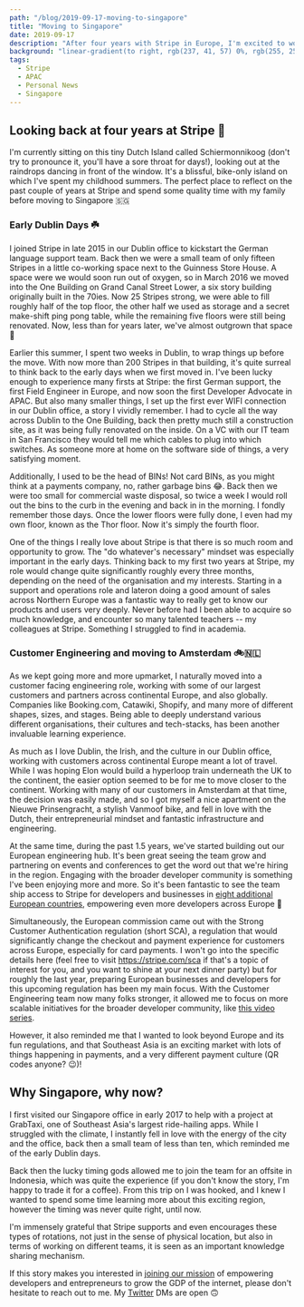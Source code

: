 ```yaml
---
path: "/blog/2019-09-17-moving-to-singapore"
title: "Moving to Singapore"
date: 2019-09-17
description: "After four years with Stripe in Europe, I'm excited to work with and learn from Southeast Asia's entrepreneurial developers."
background: "linear-gradient(to right, rgb(237, 41, 57) 0%, rgb(255, 255, 255) 150%)"
tags:
  - Stripe
  - APAC
  - Personal News
  - Singapore
---
```


## Looking back at four years at Stripe 🥳

I'm currently sitting on this tiny Dutch Island called Schiermonnikoog (don't try to pronounce it, you'll have a sore throat for days!), looking out at the raindrops dancing in front of the window. It's a blissful, bike-only island on which I've spent my childhood summers. The perfect place to reflect on the past couple of years at Stripe and spend some quality time with my family before moving to Singapore 🇸🇬

### Early Dublin Days ☘️

I joined Stripe in late 2015 in our Dublin office to kickstart the German language support team. Back then we were a small team of only fifteen Stripes in a little co-working space next to the Guinness Store House. A space were we would soon run out of oxygen, so in March 2016 we moved into the One Building on Grand Canal Street Lower, a six story building originally built in the 70ies. Now 25 Stripes strong, we were able to fill roughly half of the top floor, the other half we used as storage and a secret make-shift ping pong table, while the remaining five floors were still being renovated. Now, less than for years later, we've almost outgrown that space 🤯

Earlier this summer, I spent two weeks in Dublin, to wrap things up before the move. With now more than 200 Stripes in that building, it's quite surreal to think back to the early days when we first moved in. I've been lucky enough to experience many firsts at Stripe: the first German support, the first Field Engineer in Europe, and now soon the first Developer Advocate in APAC. But also many smaller things, I set up the first ever WIFI connection in our Dublin office, a story I vividly remember. I had to cycle all the way across Dublin to the One Building, back then pretty much still a construction site, as it was being fully renovated on the inside. On a VC with our IT team in San Francisco they would tell me which cables to plug into which switches. As someone more at home on the software side of things, a very satisfying moment.

Additionally, I used to be the head of BINs! Not card BINs, as you might think at a payments company, no, rather garbage bins 😂. Back then we were too small for commercial waste disposal, so twice a week I would roll out the bins to the curb in the evening and back in in the morning. I fondly remember those days. Once the lower floors were fully done, I even had my own floor, known as the Thor floor. Now it's simply the fourth floor.

One of the things I really love about Stripe is that there is so much room and opportunity to grow. The "do whatever's necessary" mindset was especially important in the early days. Thinking back to my first two years at Stripe, my role would change quite significantly roughly every three months, depending on the need of the organisation and my interests. Starting in a support and operations role and lateron doing a good amount of sales across Northern Europe was a fantastic way to really get to know our products and users very deeply. Never before had I been able to acquire so much knowledge, and encounter so many talented teachers -- my colleagues at Stripe. Something I struggled to find in academia.

### Customer Engineering and moving to Amsterdam 🚲🇳🇱

As we kept going more and more upmarket, I naturally moved into a customer facing engineering role, working with some of our largest customers and partners across continental Europe, and also globally. Companies like Booking.com, Catawiki, Shopify, and many more of different shapes, sizes, and stages. Being able to deeply understand various different organisations, their cultures and tech-stacks, has been another invaluable learning experience.

As much as I love Dublin, the Irish, and the culture in our Dublin office, working with customers across continental Europe meant a lot of travel. While I was hoping Elon would build a hyperloop train underneath the UK to the continent, the easier option seemed to be for me to move closer to the continent. Working with many of our customers in Amsterdam at that time, the decision was easily made, and so I got myself a nice apartment on the Nieuwe Prinsengracht, a stylish Vanmoof bike, and fell in love with the Dutch, their entrepreneurial mindset and fantastic infrastructure and engineering.

At the same time, during the past 1.5 years, we've started building out our European engineering hub. It's been great seeing the team grow and partnering on events and conferences to get the word out that we're hiring in the region. Engaging with the broader developer community is something I've been enjoying more and more. So it's been fantastic to see the team ship access to Stripe for developers and businesses in [eight additional European countries](https://stripe.com/en-nl/blog/stripe-expands-in-europe), empowering even more developers across Europe 🎉

Simultaneously, the European commission came out with the Strong Customer Authentication regulation (short SCA), a regulation that would significantly change the checkout and payment experience for customers across Europe, especially for card payments. I won't go into the specific details here (feel free to visit https://stripe.com/sca if that's a topic of interest for you, and you want to shine at your next dinner party) but for roughly the last year, preparing European businesses and developers for this upcoming regulation has been my main focus. With the Customer Engineering team now many folks stronger, it allowed me to focus on more scalable initiatives for the broader developer community, like [this video series](https://www.youtube.com/playlist?list=PLcoWp8pBTM3A4OtsOeufGABceMlKJZmFQ).

However, it also reminded me that I wanted to look beyond Europe and its fun regulations, and that Southeast Asia is an exciting market with lots of things happening in payments, and a very different payment culture (QR codes anyone? 😉)!

## Why Singapore, why now?

I first visited our Singapore office in early 2017 to help with a project at GrabTaxi, one of Southeast Asia's largest ride-hailing apps. While I struggled with the climate, I instantly fell in love with the energy of the city and the office, back then a small team of less than ten, which reminded me of the early Dublin days.

Back then the lucky timing gods allowed me to join the team for an offsite in Indonesia, which was quite the experience (if you don't know the story, I'm happy to trade it for a coffee). From this trip on I was hooked, and I knew I wanted to spend some time learning more about this exciting region, however the timing was never quite right, until now.

I'm immensely grateful that Stripe supports and even encourages these types of rotations, not just in the sense of physical location, but also in terms of working on different teams, it is seen as an important knowledge sharing mechanism.

If this story makes you interested in [joining our mission](https://stripe.com/jobs/) of empowering developers and entrepreneurs to grow the GDP of the internet, please don't hesitate to reach out to me. My [Twitter](https://twitter.com/thorwebdev/) DMs are open 🙃
